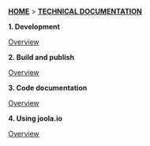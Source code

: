 [**HOME**](Home) > [**TECHNICAL DOCUMENTATION**](Technical-documentation)

**1. Development**

[Overview](documentation)


**2. Build and publish**

[Overview](documentation)


**3. Code documentation**

[Overview](Code-documentation)


**4. Using joola.io**

[Overview](documentation)

